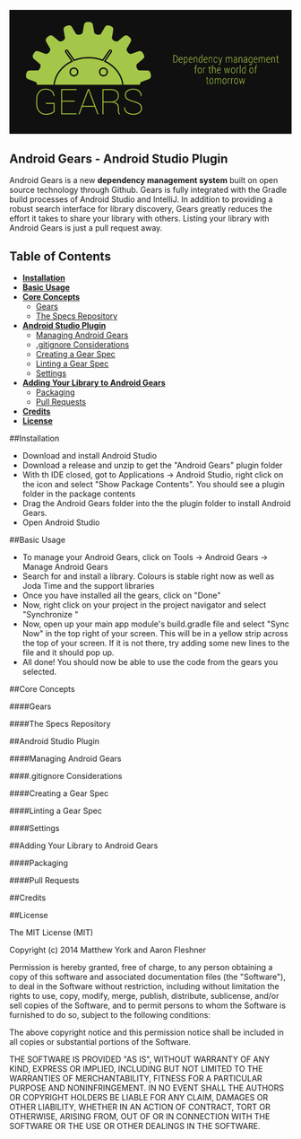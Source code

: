 ![Banner](https://raw.githubusercontent.com/AndroidGears/Resources/master/Images/AndroidGearsBanner.png)

## Android Gears - Android Studio Plugin

Android Gears is a new <b>dependency management system</b> built on open source technology through Github. Gears is fully integrated with the Gradle build processes of Android Studio and IntelliJ. In addition to providing a robust search interface for library discovery, Gears greatly reduces the effort it takes to share your library with others. Listing your library with Android Gears is just a pull request away.

## Table of Contents

* [**Installation**](#installation)
* [**Basic Usage**](#basic-usage)
* [**Core Concepts**](#core-concepts)
  * [Gears](#gears)
  * [The Specs Repository](#the-specs-repository)
* [**Android Studio Plugin**](#android-studio-plugin)
  * [Managing Android Gears](#managing-android-gears)
  * [.gitignore Considerations](#.gitignore-considerations)
  * [Creating a Gear Spec](#creating-a-gear-spec)
  * [Linting a Gear Spec](#linting-a-gear-spec)
  * [Settings](#settings) 
* [**Adding Your Library to Android Gears**](#adding-your-library-to-android-gears)
  * [Packaging](#packaging)
  * [Pull Requests](pull-requests)
* [**Credits**](#credits)
* [**License**](#license)


##Installation

- Download and install Android Studio
- Download a release and unzip to get the "Android Gears" plugin folder
- With th IDE closed, got to Applications -> Android Studio, right click on the icon and select "Show Package Contents". You should see a plugin folder in the package contents
- Drag the Android Gears folder into the the plugin folder to install Android Gears.
- Open Android Studio


##Basic Usage
- To manage your Android Gears, click on Tools -> Android Gears -> Manage Android Gears
- Search for and install a library. Colours is stable right now as well as Joda Time and the support libraries
- Once you have installed all the gears, click on "Done"
- Now, right click on your project in the project navigator and select "Synchronize <Project Name>"
- Now, open up your main app module's build.gradle file and select "Sync Now" in the top right of your screen. This will be in a yellow strip across the top of your screen. If it is not there, try adding some new lines to the file and it should pop up.
- All done! You should now be able to use the code from the gears you selected.

##Core Concepts

####Gears

####The Specs Repository

##Android Studio Plugin

####Managing Android Gears

####.gitignore Considerations

####Creating a Gear Spec

####Linting a Gear Spec

####Settings

##Adding Your Library to Android Gears

####Packaging

####Pull Requests

##Credits

##License

The MIT License (MIT)

Copyright (c) 2014 Matthew York and Aaron Fleshner

Permission is hereby granted, free of charge, to any person obtaining a copy
of this software and associated documentation files (the "Software"), to deal
in the Software without restriction, including without limitation the rights
to use, copy, modify, merge, publish, distribute, sublicense, and/or sell
copies of the Software, and to permit persons to whom the Software is
furnished to do so, subject to the following conditions:

The above copyright notice and this permission notice shall be included in all
copies or substantial portions of the Software.

THE SOFTWARE IS PROVIDED "AS IS", WITHOUT WARRANTY OF ANY KIND, EXPRESS OR
IMPLIED, INCLUDING BUT NOT LIMITED TO THE WARRANTIES OF MERCHANTABILITY,
FITNESS FOR A PARTICULAR PURPOSE AND NONINFRINGEMENT. IN NO EVENT SHALL THE
AUTHORS OR COPYRIGHT HOLDERS BE LIABLE FOR ANY CLAIM, DAMAGES OR OTHER
LIABILITY, WHETHER IN AN ACTION OF CONTRACT, TORT OR OTHERWISE, ARISING FROM,
OUT OF OR IN CONNECTION WITH THE SOFTWARE OR THE USE OR OTHER DEALINGS IN THE
SOFTWARE.
